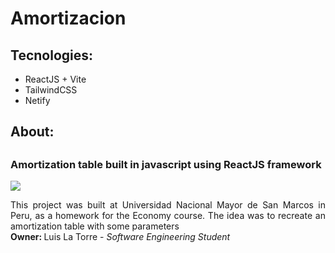 <h1>Amortizacion</h1>
<h2>Tecnologies:</h2>
<ul>
    <li>ReactJS + Vite</li>
    <li>TailwindCSS</li>
    <li>Netify</li>
</ul>
<h2>About:<h2>
<h3>
    Amortization table built in javascript using ReactJS framework 
</h3>
<div>
    <img src="https://upload.wikimedia.org/wikipedia/commons/thumb/3/3a/UNMSM_coatofarms_seal.svg/1200px-UNMSM_coatofarms_seal.svg.png"/>
    <p style="text-align: justify;">
        This project was built at Universidad Nacional Mayor de San Marcos
        in Peru, as a homework for the Economy course. The idea was to
        recreate an amortization table with some parameters<br/>
        <strong>Owner: </strong> Luis La Torre - <i>Software Engineering Student</i>
    </p>
</div>
